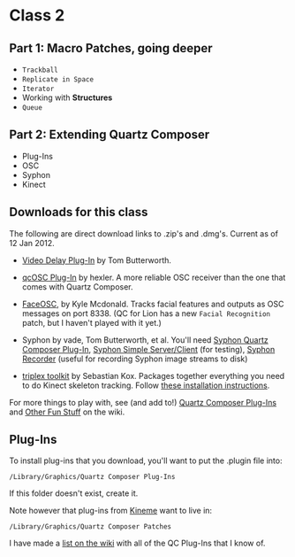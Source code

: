 # Class 2

## Part 1: Macro Patches, going deeper

* `Trackball`
* `Replicate in Space`
* `Iterator`
* Working with **Structures**
* `Queue`

## Part 2: Extending Quartz Composer

* Plug-Ins
* OSC
* Syphon
* Kinect

## Downloads for this class

The following are direct download links to .zip's and .dmg's. Current as of 12 Jan 2012.

* [Video Delay Plug-In](http://kriss.cx/tom/downloads/VideoDelay.zip) by Tom Butterworth. 

* [qcOSC Plug-In](http://hexler.net/pub/qcosc/qcOSC-v0.6.zip) by hexler. A more reliable OSC receiver than the one that comes with Quartz Composer.

* [FaceOSC](https://github.com/downloads/kylemcdonald/ofxFaceTracker/FaceOSC.zip), by Kyle Mcdonald. Tracks facial features and outputs as OSC messages on port 8338. (QC for Lion has a new `Facial Recognition` patch, but I haven't played with it yet.)

* Syphon by vade, Tom Butterworth, et al. You'll need [Syphon Quartz Composer Plug-In](http://syphon-implementations.googlecode.com/files/Syphon%20For%20Quartz%20Composer%20Public%20Beta%202.dmg), [Syphon Simple Server/Client](http://syphon-implementations.googlecode.com/files/Syphon%20Demo%20Apps%20Public%20Beta%202.dmg) (for testing), [Syphon Recorder](http://bit.ly/h1cLS5) (useful for recording Syphon image streams to disk)

* [triplex toolkit](http://tryplex.googlecode.com/files/tryplex%20toolkit%20v0.222.zip) by Sebastian Kox. Packages together everything you need to do Kinect skeleton tracking. Follow [these installation instructions](http://code.google.com/p/tryplex/wiki/Installation#Running_tryplex_with_Synapse).

For more things to play with, see (and add to!) [Quartz Composer Plug-Ins](https://github.com/electronicwhisper/qc-gaffta-2012/wiki/Quartz-Composer-Plug-Ins) and [Other Fun Stuff](https://github.com/electronicwhisper/qc-gaffta-2012/wiki/Other-Fun-Stuff) on the wiki.

## Plug-Ins

To install plug-ins that you download, you'll want to put the .plugin file into:

`/Library/Graphics/Quartz Composer Plug-Ins`

If this folder doesn't exist, create it.

Note however that plug-ins from [Kineme](http://kineme.net/) want to live in:

`/Library/Graphics/Quartz Composer Patches`

I have made a [list on the wiki](https://github.com/electronicwhisper/qc-gaffta-2012/wiki/Quartz-Composer-Plug-Ins) with all of the QC Plug-Ins that I know of.